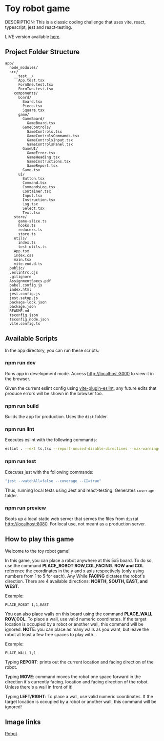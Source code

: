 # Toy robot game

DESCRIPTION: This is a classic coding challenge that uses vite, react, typescript, jest and react-testing.

LIVE version available [here](https://toy-robot-react-ts.vercel.app/).

## Project Folder Structure

```
app/
  node_modules/
  src/
    __test__/
      App.test.tsx
      FormOne.test.tsx
      FormTwo.test.tsx
    components/
      board/
        Board.tsx
        Piece.tsx
        Square.tsx
      game/
        GameBoard/
          GameBoard.tsx
        GameControls/
          GameControls.tsx
          GameControlsCommands.tsx
          GameControlsInput.tsx
          GameControlsPanel.tsx
        GameUI/
          GameError.tsx
          GameHeading.tsx
          GameInstructions.tsx
          GameReport.tsx
        Game.tsx
      ui/
        Button.tsx
        Command.tsx
        CommandsLog.tsx
        Container.tsx
        Input.tsx
        Instruction.tsx
        Log.tsx
        Select.tsx
        Text.tsx
    store/
      game-slice.ts
      hooks.ts
      reducers.ts
      store.ts
    utils/
      index.ts
      test-utils.ts
    App.tsx
    index.css
    main.tsx
    vite-end.d.ts
  public/
  .eslintrc.cjs
  .gitignore
  AssignmentSpecs.pdf
  babel.config.js
  index.html
  jest.config.js
  jest.setup.js
  package-lock.json
  package.json
  README.md
  tsconfig.json
  tsconfig.node.json
  vite.config.ts
```

## Available Scripts

In the app directory, you can run these scripts:

### npm run dev

Runs app in development mode.
Access [http://localhost:3000](http://localhost:3000) to view it in the browser.

Given the current eslint config using [vite-plugin-eslint](https://www.npmjs.com/package/vite-plugin-eslint), any future edits that produce errors will be shown in the browser too.

### npm run build

Builds the app for production.
Uses the `dist` folder.

### npm run lint

Executes eslint with the following commands:

```sh
eslint . --ext ts,tsx --report-unused-disable-directives --max-warnings 0
```

### npm run test

Executes jest with the following commands:

```sh
"jest --watchAll=false --coverage --CI=true"
```

Thus, running local tests using Jest and react-testing. Generates `coverage` folder.

### npm run preview

Boots up a local static web server that serves the files from `dist`at [http://localhost:8080](http://localhost:8080).
For local use, not meant as a production server.

## How to play this game

Welcome to the toy robot game!

In this game, you can place a robot anywhere at this 5x5 board. To do so, use the command **PLACE_ROBOT ROW,COL,FACING**. **ROW and COL** reference the coordinates in the y and x axis respectively (only using numbers from 1 to 5 for each). Any While **FACING** dictates the robot's direction. There are 4 available directions: **NORTH, SOUTH, EAST, and WEST**.

Example:

```
PLACE_ROBOT 1,1,EAST
```

You can also place walls on this board using the command **PLACE_WALL ROW,COL**. To place a wall, use valid numeric coordinates. If the target location is occupied by a robot or another wall, this command will be ignored. **NOTE**: you can place as many walls as you want, but leave the robot at least a few free spaces to play with...

Example:

```
PLACE_WALL 1,1
```

Typing **REPORT**: prints out the current location and facing direction of the robot.

Typing **MOVE**: command moves the robot one space forward in the direction it's currently facing. location and facing direction of the robot. Unless there's a wall in front of it!

Typing **LEFT/RIGHT**: To place a wall, use valid numeric coordinates. If the target location is occupied by a robot or another wall, this command will be ignored!

## Image links

[Robot](https://www.svgrepo.com/svg/21117/robot).
